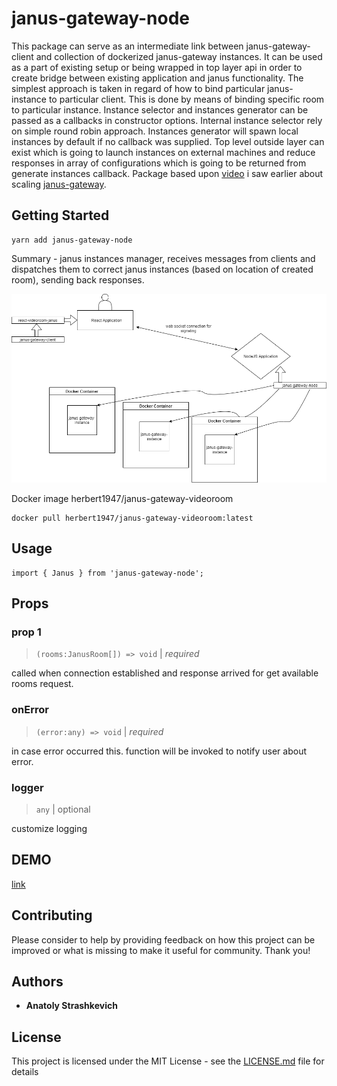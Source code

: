 # janus-gateway-node
This package can serve as an intermediate link between janus-gateway-client and collection of dockerized janus-gateway instances.
It can be used as a part of existing setup or being wrapped in top layer api in order to create bridge
between existing application and janus functionality. The simplest approach is taken in regard of how to bind
particular janus-instance to particular client. This is done by means of binding specific room to particular instance.
Instance selector and instances generator can be passed as a callbacks in constructor options. Internal instance selector
rely on simple round robin approach. Instances generator will spawn local instances by default if no callback was supplied.
Top level outside layer can exist which is going to launch instances on external machines and reduce responses in array of configurations
which is going to be returned from generate instances callback. Package based upon [video](https://www.youtube.com/watch?v=zxRwELmyWU0&t=1s) i saw earlier about scaling [janus-gateway](https://github.com/meetecho/janus-gateway).
## Getting Started  
```
yarn add janus-gateway-node 
```  
Summary - janus instances manager, receives messages from clients and dispatches them to correct janus instances (based on location of created room), sending back responses.  

![alt text](https://github.com/IG-88-2/janus-gateway-node/blob/master/xxx.png?raw=true)

Docker image herbert1947/janus-gateway-videoroom
```
docker pull herbert1947/janus-gateway-videoroom:latest 
```
## Usage

```
import { Janus } from 'janus-gateway-node';

```
## Props  

### prop 1

> `(rooms:JanusRoom[]) => void` | _required_

called when connection established and response arrived for get available rooms request.  

### onError

> `(error:any) => void` | _required_

in case error occurred this. function will be invoked to notify user about error.  

### logger

> `any` | optional

customize logging

## DEMO

[link](https://kreiadesign.com/)

## Contributing
Please consider to help by providing feedback on how this project can be 
improved or what is missing to make it useful for community. Thank you!
## Authors

* **Anatoly Strashkevich**

## License

This project is licensed under the MIT License - see the [LICENSE.md](LICENSE.md) file for details
